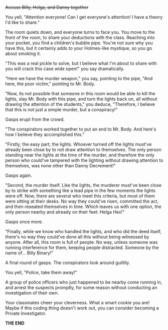 ~~Accuse Billy, Helga, and Danny together~~

You yell, "Attention everyone! Can I get everyone's attention! I have a theory I'd like to share."

The room quiets down, and everyone turns to face you. You move to the front of the room, to share your deductions with the class. Reaching into your pocket, you find a children's bubble pipe. You're not sure why you have this, but it certainly adds to your Holmes-like mystique, so you go about smoking it.

"This was a real pickle to solve, but I believe what I'm about to share with you will crack this case wide open!" you say dramatically.

"Here we have the murder weapon," you say, pointing to the pipe, "And here, the poor victim," pointing to Mr. Body.

"Now, its not possible that someone in this room would be able to kill the lights, slay Mr. Body with this pipe, and turn the lights back on, all without drawing the attention of the students," you deduce, "Therefore, I believe that this is not just a simple murder, but a conspiracy!"

Gasps erupt from the crowd.

"The conspirators worked together to put an end to Mr. Body. And here's how I believe they accomplished this."

"Firstly, the easy part, the lights. Whoever turned off the lights must've already been close by to not draw attention to themselves. The only person standing near the lights at the time of the murder, and therefore the only person who could've tampered with the lighting without drawing attention to themselves, was none other than Danny Decrement!"

Gasps again.

"Second, the murder itself. Like the lights, the murderer must've been close by to strike with something like a lead pipe in the few moments the lights were off. Now, there are several who meet this criteria, but most of them were sitting at their desks. No way they could've risen, committed the act, and then reseated themselves in time. Which leaves us with one option, the only person nearby and already on their feet: Helga Hex!"

Gasps once more.

"Finally, while we know who handled the lights, and who did the deed itself, there's no way they could've done all this without being witnessed by anyone. After all, this room is full of people. No way, unless someone was running interference for them, keeping people distracted. Someone by the name of... Billy Binary!"

A final round of gasps. The conspirators look around guiltily.

You yell, "Police, take them away!"

A group of police officers who just happened to be nearby come running in, and arrest the suspects promptly, for some reason without conducting an investigation of their own.

Your classmates cheer your cleverness. What a smart cookie you are! Maybe if this coding thing doesn't work out, you can consider becoming a Private Investigator.

**THE END**
